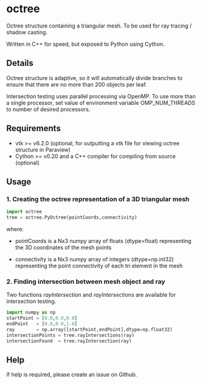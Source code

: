 octree
======

Octree structure containing a triangular mesh. To be used for ray tracing / shadow casting.

Written in C++ for speed, but exposed to Python using Cython.


## Details

Octree structure is adaptive, so it will automatically divide branches to ensure that there are no more than 200 objects per leaf.

Intersection testing uses parallel processing via OpenMP. To use more than a single processor, set value of environment variable OMP_NUM_THREADS to number of desired processors.  


## Requirements

* vtk >= v6.2.0 (optional, for outputting a vtk file for viewing octree structure in Paraview)
* Cython >= v0.20 and a C++ compiler for compiling from source (optional)


## Usage

### 1. Creating the octree representation of a 3D triangular mesh 

```python
import octree
tree = octree.PyOctree(pointCoords,connectivity)
```

where:

* pointCoords is a Nx3 numpy array of floats (dtype=float) representing the 3D coordinates of the mesh points

* connectivity is a Nx3 numpy array of integers (dtype=np.int32) representing the point connectivity of each tri element in the mesh 


### 2. Finding intersection between mesh object and ray

Two functions _rayIntersection_ and _rayIntersections_ are available for intersection testing. 

```python
import numpy as np
startPoint = [0.0,0.0,0.0]
endPoint   = [0.0,0.0,1.0]
ray        = np.array([startPoint,endPoint],dtype=np.float32)
intersectionPoints = tree.rayIntersections(ray)
intersectionFound  = tree.rayIntersection(ray)
```


## Help

If help is required, please create an issue on Github.
